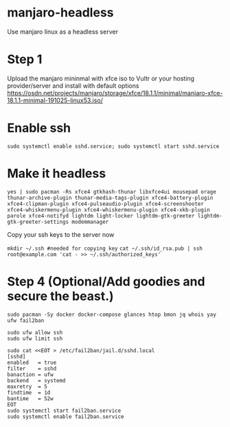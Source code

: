 # manjaro-headless
Use manjaro linux as a headless server

# Step 1
Upload the manjaro mininmal with xfce iso to Vultr or your hosting provider/server and install with default options
https://osdn.net/projects/manjaro/storage/xfce/18.1.1/minimal/manjaro-xfce-18.1.1-minimal-191025-linux53.iso/

# Enable ssh
```sudo systemctl enable sshd.service; sudo systemctl start sshd.service```

# Make it headless
```yes | sudo pacman -Rs xfce4 gtkhash-thunar libxfce4ui mousepad orage thunar-archive-plugin thunar-media-tags-plugin xfce4-battery-plugin xfce4-clipman-plugin xfce4-pulseaudio-plugin xfce4-screenshooter xfce4-whiskermenu-plugin xfce4-whiskermenu-plugin xfce4-xkb-plugin parole xfce4-notifyd lightdm light-locker lightdm-gtk-greeter lightdm-gtk-greeter-settings modemmanager```

Copy your ssh keys to the server now

```mkdir ~/.ssh #needed for copying key```
```cat ~/.ssh/id_rsa.pub | ssh root@example.com 'cat - >> ~/.ssh/authorized_keys'```

# Step 4 (Optional/Add goodies and secure the beast.)
```
sudo pacman -Sy docker docker-compose glances htop bmon jq whois yay ufw fail2ban

sudo ufw allow ssh
sudo ufw limit ssh

sudo cat <<EOT > /etc/fail2ban/jail.d/sshd.local
[sshd]
enabled   = true
filter    = sshd
banaction = ufw
backend   = systemd
maxretry  = 5
findtime  = 1d
bantime   = 52w
EOT
sudo systemctl start fail2ban.service
sudo systemctl enable fail2ban.service
```
